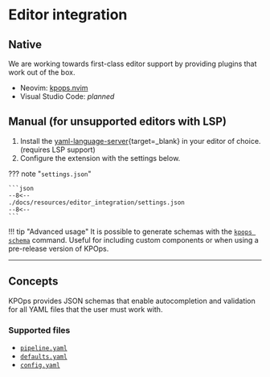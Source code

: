 # Editor integration

## Native

We are working towards first-class editor support by providing plugins that work out of the box.

- Neovim: [kpops.nvim](https://github.com/disrupted/kpops.nvim)
- Visual Studio Code: _planned_

## Manual (for unsupported editors with LSP)

1. Install the [yaml-language-server](https://github.com/redhat-developer/yaml-language-server#clients){target=_blank} in your editor of choice. (requires LSP support)
2. Configure the extension with the settings below.

<!-- dprint-ignore-start -->

??? note "`settings.json`"

    ```json
    --8<--
    ./docs/resources/editor_integration/settings.json
    --8<--
    ```

!!! tip "Advanced usage"
    It is possible to generate schemas with the [`kpops schema`](./cli-commands.md#kpops-schema) command. Useful for including custom components or when using a pre-release version of KPOps.

<!-- dprint-ignore-end -->

---

## Concepts

KPOps provides JSON schemas that enable autocompletion and validation for all YAML files that the user must work with.

### Supported files

- [`pipeline.yaml`](../../resources/pipeline-components/pipeline.md)
- [`defaults.yaml`](../core-concepts/defaults.md)
- [`config.yaml`](../core-concepts/config.md)
